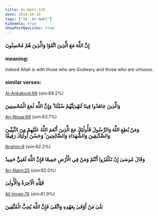 ```yaml
---
title: An-Nahl:128
date: 2014-10-10
tags: ["16 .An-Nahl"]
hidemeta: true 
ShowPostNavLinks: true 
---
```

### إِنَّ اللَّهَ مَعَ الَّذِينَ اتَّقَوْا وَالَّذِينَ هُمْ مُحْسِنُونَ
### meaning: 
Indeed Allah is with those who are Godwary and those who are virtuous.
### similar verses: 

[Al-Ankaboot:69](/29/69) (sim:69.2%)

### وَالَّذِينَ جَاهَدُوا فِينَا لَنَهْدِيَنَّهُمْ سُبُلَنَا ۚ وَإِنَّ اللَّهَ لَمَعَ الْمُحْسِنِينَ

[An-Nisaa:69](/4/69) (sim:63.7%)

### وَمَنْ يُطِعِ اللَّهَ وَالرَّسُولَ فَأُولَٰئِكَ مَعَ الَّذِينَ أَنْعَمَ اللَّهُ عَلَيْهِمْ مِنَ النَّبِيِّينَ وَالصِّدِّيقِينَ وَالشُّهَدَاءِ وَالصَّالِحِينَ ۚ وَحَسُنَ أُولَٰئِكَ رَفِيقًا

[Ibrahim:8](/14/8) (sim:62.2%)

### وَقَالَ مُوسَىٰ إِنْ تَكْفُرُوا أَنْتُمْ وَمَنْ فِي الْأَرْضِ جَمِيعًا فَإِنَّ اللَّهَ لَغَنِيٌّ حَمِيدٌ

[An-Najm:25](/53/25) (sim:62.0%)

### فَلِلَّهِ الْآخِرَةُ وَالْأُولَىٰ

[Ali Imran:76](/3/76) (sim:61.9%)

### بَلَىٰ مَنْ أَوْفَىٰ بِعَهْدِهِ وَاتَّقَىٰ فَإِنَّ اللَّهَ يُحِبُّ الْمُتَّقِينَ
